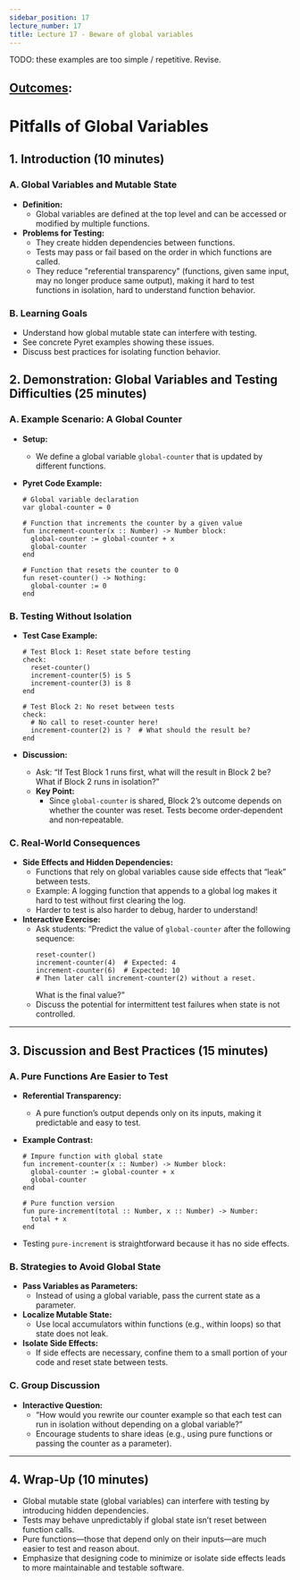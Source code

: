 ```yaml
---
sidebar_position: 17
lecture_number: 17
title: Lecture 17 - Beware of global variables
---
```


TODO: these examples are too simple / repetitive. Revise.

## [Outcomes](../outcomes/):


# Pitfalls of Global Variables

## 1. Introduction (10 minutes)

### A. Global Variables and Mutable State

- **Definition:**
  - Global variables are defined at the top level and can be accessed or modified by multiple functions.
- **Problems for Testing:**
  - They create hidden dependencies between functions.
  - Tests may pass or fail based on the order in which functions are called.
  - They reduce "referential transparency" (functions, given same input, may no
    longer produce same output), making it hard to test functions in isolation,
    hard to understand function behavior.

### B. Learning Goals

- Understand how global mutable state can interfere with testing.
- See concrete Pyret examples showing these issues.
- Discuss best practices for isolating function behavior.

## 2. Demonstration: Global Variables and Testing Difficulties (25 minutes)

### A. Example Scenario: A Global Counter

- **Setup:**
  - We define a global variable `global-counter` that is updated by different functions.

- **Pyret Code Example:**

  ```pyret
  # Global variable declaration
  var global-counter = 0

  # Function that increments the counter by a given value
  fun increment-counter(x :: Number) -> Number block:
    global-counter := global-counter + x
    global-counter
  end

  # Function that resets the counter to 0
  fun reset-counter() -> Nothing:
    global-counter := 0
  end
  ```

### B. Testing Without Isolation

- **Test Case Example:**

  ```pyret
  # Test Block 1: Reset state before testing
  check:
    reset-counter()
    increment-counter(5) is 5
    increment-counter(3) is 8
  end

  # Test Block 2: No reset between tests
  check:
    # No call to reset-counter here!
    increment-counter(2) is ?  # What should the result be?
  end
  ```

- **Discussion:**
  - Ask: “If Test Block 1 runs first, what will the result in Block 2 be? What if Block 2 runs in isolation?”
  - **Key Point:**
    - Since `global-counter` is shared, Block 2’s outcome depends on whether the counter was reset. Tests become order‑dependent and non‑repeatable.

### C. Real-World Consequences

- **Side Effects and Hidden Dependencies:**
  - Functions that rely on global variables cause side effects that “leak” between tests.
  - Example: A logging function that appends to a global log makes it hard to test without first clearing the log.
  - Harder to test is also harder to debug, harder to understand!
- **Interactive Exercise:**
  - Ask students: “Predict the value of `global-counter` after the following sequence:
    ```pyret
    reset-counter()
    increment-counter(4)  # Expected: 4
    increment-counter(6)  # Expected: 10
    # Then later call increment-counter(2) without a reset.
    ```
    What is the final value?”
  - Discuss the potential for intermittent test failures when state is not controlled.

---

## 3. Discussion and Best Practices (15 minutes)

### A. Pure Functions Are Easier to Test

- **Referential Transparency:**
  - A pure function’s output depends only on its inputs, making it predictable and easy to test.
- **Example Contrast:**

  ```pyret
  # Impure function with global state
  fun increment-counter(x :: Number) -> Number block:
    global-counter := global-counter + x
    global-counter
  end

  # Pure function version
  fun pure-increment(total :: Number, x :: Number) -> Number:
    total + x
  end
  ```

- Testing `pure-increment` is straightforward because it has no side effects.

### B. Strategies to Avoid Global State

- **Pass Variables as Parameters:**
  - Instead of using a global variable, pass the current state as a parameter.
- **Localize Mutable State:**
  - Use local accumulators within functions (e.g., within loops) so that state does not leak.
- **Isolate Side Effects:**
  - If side effects are necessary, confine them to a small portion of your code and reset state between tests.

### C. Group Discussion

- **Interactive Question:**
  - “How would you rewrite our counter example so that each test can run in isolation without depending on a global variable?”
  - Encourage students to share ideas (e.g., using pure functions or passing the counter as a parameter).

---

## 4. Wrap-Up (10 minutes)

- Global mutable state (global variables) can interfere with testing by introducing hidden dependencies.
- Tests may behave unpredictably if global state isn’t reset between function calls.
- Pure functions—those that depend only on their inputs—are much easier to test and reason about.
- Emphasize that designing code to minimize or isolate side effects leads to more maintainable and testable software.

